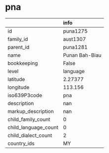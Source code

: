 # pna
|                      | info           |
|:---------------------|:---------------|
| id                   | puna1275       |
| family_id            | aust1307       |
| parent_id            | puna1281       |
| name                 | Punan Bah-Biau |
| bookkeeping          | False          |
| level                | language       |
| latitude             | 2.27377        |
| longitude            | 113.156        |
| iso639P3code         | pna            |
| description          | nan            |
| markup_description   | nan            |
| child_family_count   | 0              |
| child_language_count | 0              |
| child_dialect_count  | 2              |
| country_ids          | MY             |
